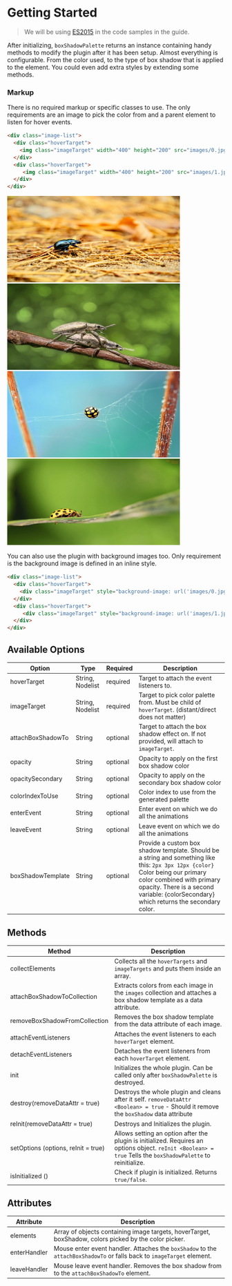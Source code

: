 # Getting Started

> We will be using [ES2015](https://github.com/lukehoban/es6features) in the code samples in the guide.

After initializing, `boxShadowPalette` returns an instance containing handy methods to modify the plugin after it has been setup.
Almost everything is configurable. From the color used, to the type of box shadow that is applied to the element. You could even add extra styles by extending some methods.

### Markup

There is no required markup or specific classes to use. The only requirements are an image to pick the color from and a parent element to listen for hover events.

```html
<div class="image-list">
  <div class="hoverTarget">
    <img class="imageTarget" width="400" height="200" src="images/0.jpg">
  </div>
  <div class="hoverTarget">
     <img class="imageTarget" width="400" height="200" src="images/1.jpg">
  </div>
</div>
```

  <div class="image-list">
    <div class="hoverTarget">
      <img class="imageTarget" width="400" height="200" src="images/0.jpg" alt="abstract0">
    </div>
    <div class="hoverTarget">
      <img class="imageTarget" width="400" height="200" src="images/1.jpg" alt="abstract1">
    </div>
    <div class="hoverTarget">
      <img class="imageTarget" width="400" height="200" src="images/2.jpg" alt="abstract2">
    </div>
    <div class="hoverTarget">
      <img class="imageTarget" width="400" height="200" src="images/3.jpg" alt="abstract3">
    </div>
  </div>  

You can also use the plugin with background images too. Only requirement is the background image is defined in an inline style.
```html
<div class="image-list">
  <div class="hoverTarget">
    <div class="imageTarget" style="background-image: url('images/0.jpg')"></div>
  </div>
  <div class="hoverTarget">
     <div class="imageTarget" style="background-image: url('images/1.jpg')"></div>
  </div>
</div>
```
  <div class="image-list">
    <div class="hoverTarget hoverTarget--bg">
      <div class="imageTarget" style="background-image: url('images/0.jpg')"></div>
    </div>
    <div class="hoverTarget hoverTarget--bg">
       <div class="imageTarget" style="background-image: url('images/1.jpg')"></div>
    </div>
    <div class="hoverTarget hoverTarget--bg">
      <div class="imageTarget" style="background-image: url('images/2.jpg')"></div>
    </div>
    <div class="hoverTarget hoverTarget--bg">
       <div class="imageTarget" style="background-image: url('images/3.jpg')"></div>
    </div>
  </div>


## Available Options
| Option | Type | Required | Description |
| --- | --- | --- | --- |
| hoverTarget | String, Nodelist |required | Target to attach the event listeners to. |
| imageTarget | String, Nodelist | required | Target to pick color palette from. Must be child of `hoverTarget`. (distant/direct does not matter) |
| attachBoxShadowTo | String | optional | Target to attach the box shadow effect on. If not provided, will attach to `imageTarget`. |
| opacity | String | optional | Opacity to apply on the first box shadow color |
| opacitySecondary | String | optional | Opacity to apply on the secondary box shadow color |
| colorIndexToUse | String | optional | Color index to use from the generated palette | 
| enterEvent | String | optional | Enter event on which we do all the animations |
| leaveEvent | String | optional | Leave event on which we do all the animations |
| boxShadowTemplate | String | optional | Provide a custom box shadow template. Should be a string and something like this: `2px 3px 12px {color}` Color being our primary color combined with primary opacity. There is a second variable: {colorSecondary} which returns the secondary color. |

## Methods

| Method | Description | 
| --- | --- |
| collectElements | Collects all the `hoverTargets` and `imageTargets` and puts them inside an array. |
| attachBoxShadowToCollection | Extracts colors from each image in the `images` collection and attaches a box shadow template as a data attribute. |
| removeBoxShadowFromCollection | Removes the box shadow template from the data attribute of each image. |
| attachEventListeners | Attaches the event listeners to each `hoverTarget` element. |
| detachEventListeners | Detaches the event listeners from each `hoverTarget` element. |
| init | Initializes the whole plugin. Can be called only after `boxShadowPalette` is destroyed. |
| destroy(removeDataAttr = true) | Destroys the whole plugin and cleans after it self. `removeDataAttr <Boolean> = true` - Should it remove the `boxShadow` data attribute|
| reInit(removeDataAttr = true) | Destroys and Initializes the plugin. |
| setOptions (options, reInit = true) | Allows setting an option after the plugin is initialized. Requires an options object. `reInit <Boolean> = true`  Tells the `boxShadowPalette` to reinitialize. |
| isInitialized () | Check if plugin is initialized. Returns `true/false`. |

## Attributes

| Attribute | Description | 
| --- | --- |
| elements | Array of objects containing image targets, hoverTarget, boxShadow, colors picked by the color picker. |
| enterHandler | Mouse enter event handler. Attaches the `boxShadow` to the `attachBoxShadowTo` or falls back to `imageTarget` element. |
| leaveHandler | Mouse leave event handler. Removes the box shadow from to the `attachBoxShadowTo` element. |

<script>
window.boxshadow = BoxShadowPalette().init({
    hoverTarget: '.hoverTarget',
    imageTarget: '.imageTarget'
  })
</script>
